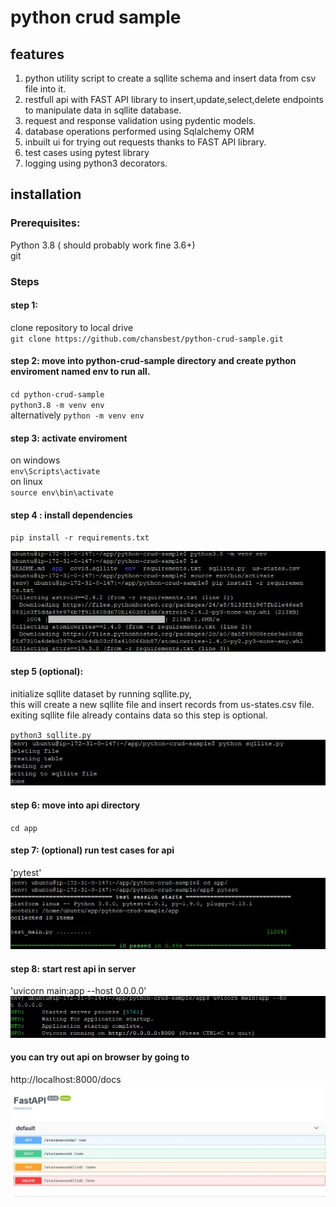 # python crud sample

## features <br>
1. python utility script to create a sqllite schema and insert data from csv file into it.
2. restfull api with FAST API library to insert,update,select,delete endpoints to manipulate data in sqllite database.
3. request and response validation using pydentic models.
4. database operations performed using Sqlalchemy ORM
4. inbuilt ui for trying out requests thanks to FAST API library.
5. test cases using pytest library
6. logging using python3 decorators.
 
 

## installation 
### Prerequisites:
 Python 3.8 ( should probably work fine 3.6+)<br>
 git<br>

### Steps
 ####  step 1: <br>
clone repository to local drive <br>
`git clone https://github.com/chansbest/python-crud-sample.git`

 ####  step 2: move into python-crud-sample directory and create python enviroment named env to run all. <br>
`cd python-crud-sample` <br>
`python3.8 -m venv env`  <br>
alternatively `python -m venv env`  <br>



 ####  step 3: activate enviroment
on windows<br>
`env\Scripts\activate`<br>
on linux<br>
`source env\bin\activate`<br>


 ####  step 4 : install dependencies <br>
`pip install -r requirements.txt` <br>

![creating env!](/assets/images/env_creation.JPG  "creating env")

 ####  step 5 (optional):
initialize sqllite dataset by running sqllite.py,<br>
this will create a new sqllite file and insert records from us-states.csv file.<br>
exiting sqllite file already contains data so this step is optional.<br>

`python3 sqllite.py`<br>
![creating sqllite!](/assets/images/sqllite.JPG  "sqllite")

 #### step 6: move into api directory<br>
`cd app`

 #### step 7: (optional)  run test cases for api<br>
'pytest'<br>
![test cases!](/assets/images/testcases.JPG  "test cases")

 #### step 8: start rest api in server<br>
 'uvicorn main:app --host 0.0.0.0'<br>
![run api!](/assets/images/runningapi.JPG  "run api")


 #### you can try out api on browser by going to <br>
http://localhost:8000/docs
![try!](/assets/images/trying.JPG  "try")



